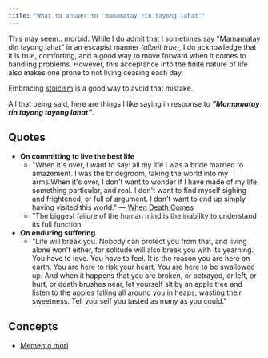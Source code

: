 ```yaml
---
title: "What to answer to 'mamamatay rin tayong lahat'"
---
```


This may seem.. morbid. While I do admit that I sometimes say "Mamamatay din tayong lahat" in an escapist manner *(albeit true)*, I do acknowledge that it is true, comforting, and a good way to move forward when it comes to handling problems. However, this acceptance into the finite nature of life also makes one prone to not living ceasing each day.

Embracing [stoicism](moc/stoicism.md) is a good way to avoid that mistake.

All that being said, here are things I like saying in response to ***"Mamamatay rin tayong tayong lahat"***.

## Quotes
- **On committing to live the best life**
	- "When it's over, I want to say: all my life I was a bride married to amazement. I was the bridegroom, taking the world into my arms.When it's over, I don't want to wonder if I have made of my life something particular, and real. I don't want to find myself sighing and frightened, or full of argument. I don't want to end up simply having visited this world." –– [When Death Comes](http://www.phys.unm.edu/~tw/fas/yits/archive/oliver_whendeathcomes.html)
	- "The biggest failure of the human mind is the inability to understand its full function.
- **On enduring suffering**
	- "Life will break you. Nobody can protect you from that, and living alone won't either, for solitude will also break you with its yearning. You have to love. You have to feel. It is the reason you are here on earth. You are here to risk your heart. You are here to be swallowed up. And when it happens that you are broken, or betrayed, or left, or hurt, or death brushes near, let yourself sit by an apple tree and listen to the apples falling all around you in heaps, wasting their sweetness. Tell yourself you tasted as many as you could."

## Concepts
- [Memento mori](moc/philosophy/stoicism/memento.md)